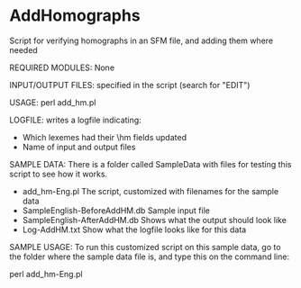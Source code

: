 # AddHomographs
Script for verifying homographs in an SFM file, and adding them where needed

REQUIRED MODULES:  None

INPUT/OUTPUT FILES: specified in the script (search for "EDIT")

USAGE:	perl add_hm.pl

LOGFILE: writes a logfile indicating:
 * Which lexemes had their \hm fields updated
 * Name of input and output files

SAMPLE DATA:
 There is a folder called SampleData with files for testing this script
 to see how it works.
   * add_hm-Eng.pl	The script, customized with filenames for the sample data
   * SampleEnglish-BeforeAddHM.db	Sample input file
   * SampleEnglish-AfterAddHM.db	Shows what the output should look like
   * Log-AddHM.txt					Show what the logfile looks like for this data

SAMPLE USAGE:
 To run this customized script on this sample data, go to the folder where
 the sample data file is, and type this on the command line:

   perl add_hm-Eng.pl

